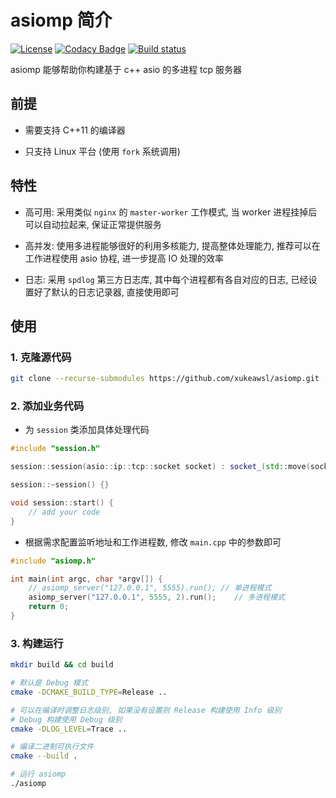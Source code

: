 # asiomp 简介

[![License](https://img.shields.io/npm/l/mithril.svg)](https://github.com/xukeawsl/asiomp/blob/master/LICENSE)
[![Codacy Badge](https://app.codacy.com/project/badge/Grade/23ca8b88cf7f4fe2bc3a4e870d5f795f)](https://app.codacy.com/gh/xukeawsl/asiomp/dashboard?utm_source=gh&utm_medium=referral&utm_content=&utm_campaign=Badge_grade)
[![Build status](https://ci.appveyor.com/api/projects/status/5epf5t4t8c1wqax4?svg=true)](https://ci.appveyor.com/project/xukeawsl/asiomp)

asiomp 能够帮助你构建基于 c++ asio 的多进程 tcp 服务器

## 前提

* 需要支持 C++11 的编译器

* 只支持 Linux 平台 (使用 `fork` 系统调用)

## 特性

* 高可用: 采用类似 `nginx` 的 `master-worker` 工作模式, 当 worker 进程挂掉后可以自动拉起来, 保证正常提供服务

* 高并发: 使用多进程能够很好的利用多核能力, 提高整体处理能力, 推荐可以在工作进程使用 asio 协程, 进一步提高 IO 处理的效率

* 日志: 采用 `spdlog` 第三方日志库, 其中每个进程都有各自对应的日志, 已经设置好了默认的日志记录器, 直接使用即可

## 使用

### 1. 克隆源代码

```bash
git clone --recurse-submodules https://github.com/xukeawsl/asiomp.git
```

### 2. 添加业务代码

* 为 `session` 类添加具体处理代码

```cpp
#include "session.h"

session::session(asio::ip::tcp::socket socket) : socket_(std::move(socket)) {}

session::~session() {}

void session::start() {
    // add your code
}
```

* 根据需求配置监听地址和工作进程数, 修改 `main.cpp` 中的参数即可

```cpp
#include "asiomp.h"

int main(int argc, char *argv[]) {
    // asiomp_server("127.0.0.1", 5555).run(); // 单进程模式
    asiomp_server("127.0.0.1", 5555, 2).run();    // 多进程模式
    return 0;
}
```

### 3. 构建运行

```bash
mkdir build && cd build

# 默认是 Debug 模式
cmake -DCMAKE_BUILD_TYPE=Release ..

# 可以在编译时调整日志级别, 如果没有设置则 Release 构建使用 Info 级别
# Debug 构建使用 Debug 级别
cmake -DLOG_LEVEL=Trace ..

# 编译二进制可执行文件
cmake --build .

# 运行 asiomp
./asiomp
```